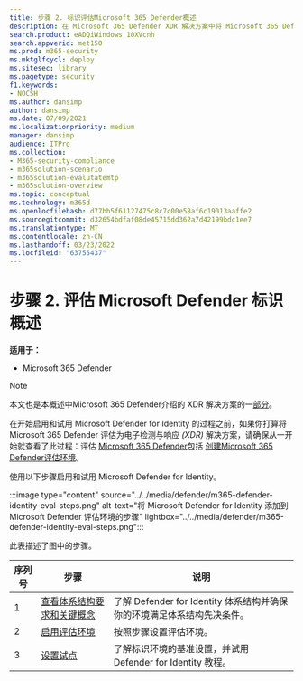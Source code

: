 ```yaml
---
title: 步骤 2. 标识评估Microsoft 365 Defender概述
description: 在 Microsoft 365 Defender XDR 解决方案中将 Microsoft 365 Defender For Identity。 评估标识Microsoft 365 Defender包括要求、启用或激活 eval 以及设置试点或测试的步骤。
search.product: eADQiWindows 10XVcnh
search.appverid: met150
ms.prod: m365-security
ms.mktglfcycl: deploy
ms.sitesec: library
ms.pagetype: security
f1.keywords:
- NOCSH
ms.author: dansimp
author: dansimp
ms.date: 07/09/2021
ms.localizationpriority: medium
manager: dansimp
audience: ITPro
ms.collection:
- M365-security-compliance
- m365solution-scenario
- m365solution-evalutatemtp
- m365solution-overview
ms.topic: conceptual
ms.technology: m365d
ms.openlocfilehash: d77bb5f61127475c8c7c00e58af6c19013aaffe2
ms.sourcegitcommit: d32654bdfaf08de45715dd362a7d42199bdc1ee7
ms.translationtype: MT
ms.contentlocale: zh-CN
ms.lasthandoff: 03/23/2022
ms.locfileid: "63755437"
---
```

# <a name="step-2-evaluate-microsoft-defender-for-identity-overview"></a>步骤 2. 评估 Microsoft Defender 标识概述


**适用于：**
- Microsoft 365 Defender

> [!NOTE]
> 本文也是本概述中Microsoft 365 Defender介绍的 XDR 解决方案的一[部分](eval-overview.md)。

 在开始启用和试用 Microsoft Defender for Identity 的过程之前，如果你打算将 Microsoft 365 Defender 评估为电子检测与响应 *(XDR)* 解决方案，请确保从一开始就查看了此过程：评估 [Microsoft 365 Defender](eval-overview.md)包括 [创建Microsoft 365 Defender评估环境](eval-create-eval-environment.md)。
<br>

使用以下步骤启用和试用 Microsoft Defender for Identity。

:::image type="content" source="../../media/defender/m365-defender-identity-eval-steps.png" alt-text="将 Microsoft Defender for Identity 添加到 Microsoft Defender 评估环境的步骤" lightbox="../../media/defender/m365-defender-identity-eval-steps.png":::

此表描述了图中的步骤。

| 序列号|步骤  |说明  |
|---------|---------|---------|
|1|[查看体系结构要求和关键概念](eval-defender-identity-architecture.md)    | 了解 Defender for Identity 体系结构并确保你的环境满足体系结构先决条件。       |
|2|[启用评估环境](eval-defender-identity-enable-eval.md)     |   按照步骤设置评估环境。      |
|3|[设置试点](eval-defender-identity-pilot.md)     |   了解标识环境的基准设置，并试用 Defender for Identity 教程。     |
